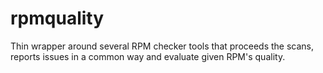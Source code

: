 rpmquality
==========

Thin wrapper around several RPM checker tools that proceeds the scans, reports issues in a common way and evaluate given RPM's quality.
